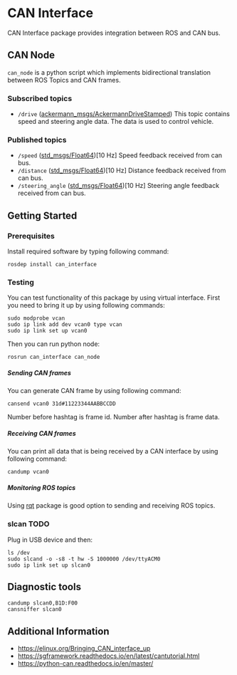# CAN Interface
CAN Interface package provides integration between ROS and CAN bus.

## CAN Node
`can_node` is a python script which implements bidirectional translation between ROS Topics and CAN frames.

### Subscribed topics
- `/drive` ([ackermann_msgs/AckermannDriveStamped](http://docs.ros.org/api/ackermann_msgs/html/msg/AckermannDriveStamped.html)) This topic contains speed and steering angle data. The data is used to control vehicle.

### Published topics
- `/speed` ([std_msgs/Float64](http://docs.ros.org/melodic/api/std_msgs/html/msg/Float64.html))[10 Hz] Speed feedback received from can bus.
- `/distance` ([std_msgs/Float64](http://docs.ros.org/melodic/api/std_msgs/html/msg/Float64.html))[10 Hz] Distance feedback received from can bus.
- `/steering_angle` ([std_msgs/Float64](http://docs.ros.org/melodic/api/std_msgs/html/msg/Float64.html))[10 Hz] Steering angle feedback received from can bus.

## Getting Started

### Prerequisites
Install required software by typing following command:
```
rosdep install can_interface
```

### Testing
You can test functionality of this package by using virtual interface.
First you need to bring it up by using following commands:
```
sudo modprobe vcan
sudo ip link add dev vcan0 type vcan
sudo ip link set up vcan0
```
Then you can run python node:
```
rosrun can_interface can_node
```
##### Sending CAN frames
You can generate CAN frame by using following command:
```
cansend vcan0 31d#11223344AABBCCDD
```
Number before hashtag is frame id.
Number after hashtag is frame data.

##### Receiving CAN frames
You can print all data that is being received by a CAN interface by using following command:
```
candump vcan0
```

##### Monitoring ROS topics
Using [rqt](http://wiki.ros.org/rqt) package is good option to sending and receiving ROS topics.

### slcan TODO
Plug in USB device and then:
```
ls /dev
sudo slcand -o -s8 -t hw -S 1000000 /dev/ttyACM0
sudo ip link set up slcan0
```
## Diagnostic tools
```
candump slcan0,B1D:F00
cansniffer slcan0
```
## Additional Information
- https://elinux.org/Bringing_CAN_interface_up
- https://sgframework.readthedocs.io/en/latest/cantutorial.html
- https://python-can.readthedocs.io/en/master/
